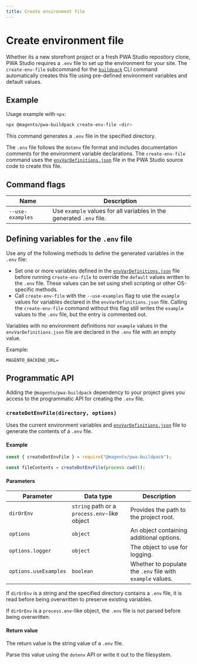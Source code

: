 ```yaml
---
title: Create environment file
---
```


# Create environment file

Whether its a new storefront project or a fresh PWA Studio repository clone, PWA Studio requires a `.env` file to set up the environment for your site.
The `create-env-file` subcommand for the [`buildpack`][] CLI command automatically creates this file using pre-defined environment variables and default values.

[`buildpack`]: /api/buildpack/cli/

## Example

Usage example with `npx`:

```sh
npx @magento/pwa-buildpack create-env-file <dir>
```

This command generates a `.env` file in the specified directory.

The `.env` file follows the `dotenv` file format and includes documentation comments for the environment variable declarations.
The `create-env-file` command uses the [`envVarDefinitions.json`][] file in the PWA Studio source code to create this file.

[`envvardefinitions.json`]: https://github.com/magento/pwa-studio/blob/develop/packages/pwa-buildpack/envVarDefinitions.json

## Command flags

| Name             | Description                                                          |
| ---------------- | -------------------------------------------------------------------- |
| `--use-examples` | Use `example` values for all variables in the generated `.env` file. |

## Defining variables for the `.env` file

Use any of the following methods to define the generated variables in the `.env` file:

- Set one or more variables defined in the [`envVarDefinitions.json`][] file before running `create-env-file` to override the `default` values written to the `.env` file.
  These values can be set using shell scripting or other OS-specific methods.
- Call `create-env-file` with the `--use-examples` flag to use the `example` values for variables declared in the `envVarDefinitions.json` file.
  Calling the `create-env-file` command without this flag still writes the `example` values to the `.env` file, but
  the entry is commented out.

Variables with no environment definitions nor `example` values in the `envVarDefinitions.json` file are declared in the `.env` file with an empty value.

Example:

```text
MAGENTO_BACKEND_URL=
```

## Programmatic API

Adding the `@magento/pwa-buildpack` dependency to your project gives you access to the programmatic API for creating the `.env` file.

### `createDotEnvFile(directory, options)`

Uses the current environment variables and [`envVarDefinitions.json`][] file to generate the contents of a `.env` file.

#### Example

```js
const { createDotEnvFile } = require("@magento/pwa-buildpack");

const fileContents = createDotEnvFile(process.cwd());
```

#### Parameters

| Parameter             | Data type                                    | Description                                                |
| --------------------- | -------------------------------------------- | ---------------------------------------------------------- |
| `dirOrEnv`            | `string` path or a `process.env`-like object | Provides the path to the project root.                     |
| `options`             | `object`                                     | An object containing additional options.                   |
| `options.logger`      | `object`                                     | The object to use for logging.                             |
| `options.useExamples` | `boolean`                                    | Whether to populate the `.env` file with `example` values. |

If `dirOrEnv` is a string and the specified directory contains a `.env` file, it is read before being overwritten to preserve existing variables.

If `dirOrEnv` is a `process.env`-like object, the `.env` file is not parsed before being overwritten.

#### Return value

The return value is the string value of a `.env` file.

Parse this value using the `dotenv` API or write it out to the filesystem.
